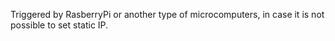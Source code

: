 Triggered by RasberryPi or another type of microcomputers,
in case it is not possible to set static IP.